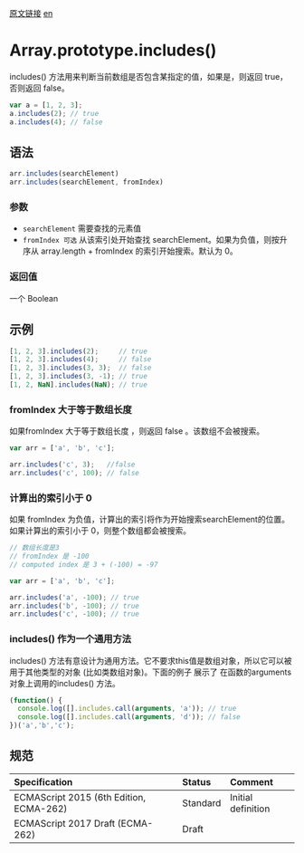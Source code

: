 <a href="https://developer.mozilla.org/zh-CN/docs/Web/JavaScript/Reference/Global_Objects/Array/includes" target="_blank">原文链接</a>
<a href="https://developer.mozilla.org/en-US/docs/Web/JavaScript/Reference/Global_Objects/Array/includes" target="_blank">en</a>

# Array.prototype.includes()

includes() 方法用来判断当前数组是否包含某指定的值，如果是，则返回 true，否则返回 false。

```javascript
var a = [1, 2, 3];
a.includes(2); // true
a.includes(4); // false
```

## 语法
```javascript
arr.includes(searchElement)
arr.includes(searchElement, fromIndex)
```

### 参数

* `searchElement` 需要查找的元素值
* `fromIndex 可选` 从该索引处开始查找 searchElement。如果为负值，则按升序从 array.length + fromIndex 的索引开始搜索。默认为 0。

### 返回值

一个 Boolean

## 示例

```javascript
[1, 2, 3].includes(2);     // true
[1, 2, 3].includes(4);     // false
[1, 2, 3].includes(3, 3);  // false
[1, 2, 3].includes(3, -1); // true
[1, 2, NaN].includes(NaN); // true
```

### fromIndex 大于等于数组长度

如果fromIndex 大于等于数组长度 ，则返回 false 。该数组不会被搜索。
```javascript
var arr = ['a', 'b', 'c'];

arr.includes('c', 3);   //false
arr.includes('c', 100); // false
```

### 计算出的索引小于 0

如果 fromIndex 为负值，计算出的索引将作为开始搜索searchElement的位置。如果计算出的索引小于 0，则整个数组都会被搜索。
```javascript
// 数组长度是3
// fromIndex 是 -100
// computed index 是 3 + (-100) = -97

var arr = ['a', 'b', 'c'];

arr.includes('a', -100); // true
arr.includes('b', -100); // true
arr.includes('c', -100); // true
```

### includes() 作为一个通用方法

includes() 方法有意设计为通用方法。它不要求this值是数组对象，所以它可以被用于其他类型的对象 (比如类数组对象)。下面的例子
展示了 在函数的arguments对象上调用的includes() 方法。

```javascript
(function() {
  console.log([].includes.call(arguments, 'a')); // true
  console.log([].includes.call(arguments, 'd')); // false
})('a','b','c');
```

## 规范

| Specification                           | Status   | Comment            |
|:----------------------------------------|:---------|:-------------------|
| ECMAScript 2015 (6th Edition, ECMA-262) | Standard | Initial definition |
| ECMAScript 2017 Draft (ECMA-262)        | Draft    |                    |